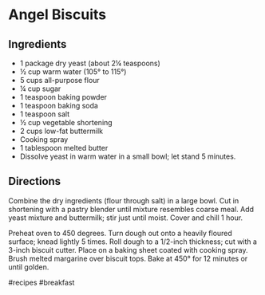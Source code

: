 # Angel Biscuits
## Ingredients
* 1 package dry yeast (about 2¼ teaspoons)
* ½ cup warm water (105° to 115°)
* 5 cups all-purpose flour
* ¼ cup sugar
* 1 teaspoon baking powder
* 1 teaspoon baking soda
* 1 teaspoon salt
* ½ cup vegetable shortening
* 2 cups low-fat buttermilk
* Cooking spray
* 1 tablespoon melted butter
* Dissolve yeast in warm water in a small bowl; let stand 5 minutes.

## Directions
Combine the dry ingredients (flour through salt) in a large bowl. Cut in shortening with a pastry blender until mixture resembles coarse meal. Add yeast mixture and buttermilk; stir just until moist. Cover and chill 1 hour.

Preheat oven to 450 degrees.  Turn dough out onto a heavily floured surface; knead lightly 5 times. Roll dough to a 1/2-inch thickness; cut with a 3-inch biscuit cutter. Place on a baking sheet coated with cooking spray. Brush melted margarine over biscuit tops. Bake at 450° for 12 minutes or until golden.

#recipes #breakfast
